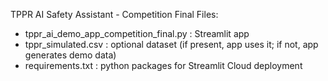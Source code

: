 TPPR AI Safety Assistant - Competition Final
Files:
- tppr_ai_demo_app_competition_final.py : Streamlit app
- tppr_simulated.csv : optional dataset (if present, app uses it; if not, app generates demo data)
- requirements.txt : python packages for Streamlit Cloud deployment

